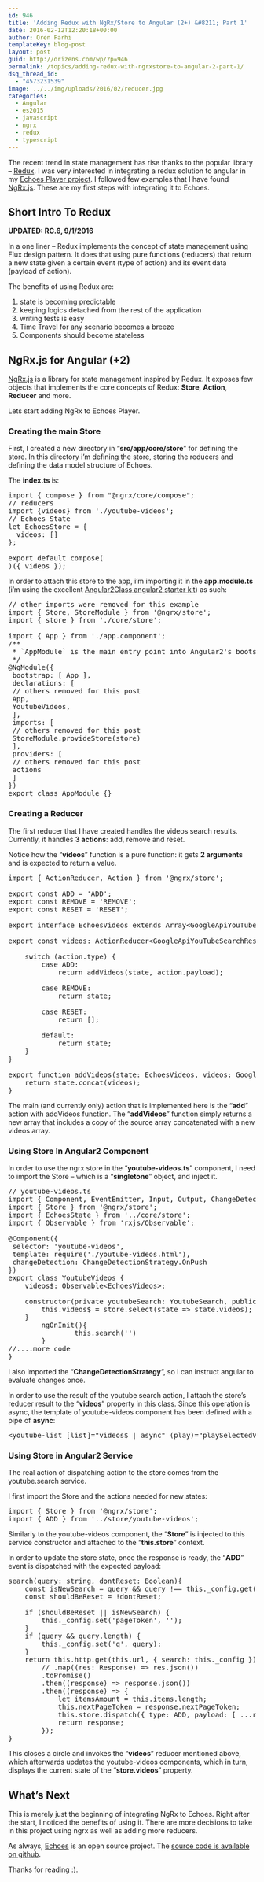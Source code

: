 ```yaml
---
id: 946
title: 'Adding Redux with NgRx/Store to Angular (2+) &#8211; Part 1'
date: 2016-02-12T12:20:18+00:00
author: Oren Farhi 
templateKey: blog-post
layout: post
guid: http://orizens.com/wp/?p=946
permalink: /topics/adding-redux-with-ngrxstore-to-angular-2-part-1/
dsq_thread_id:
  - "4573231539"
image: ../../img/uploads/2016/02/reducer.jpg
categories:
  - Angular
  - es2015
  - javascript
  - ngrx
  - redux
  - typescript
---
```

The recent trend in state management has rise thanks to the popular library &#8211; <a href="http://redux.js.org/" target="_blank">Redux</a>. I was very interested in integrating a redux solution to angular in my <a href="http://echotu.be" target="_blank">Echoes Player project</a>. I followed few examples that I have found <a href="https://github.com/ngrx/store" target="_blank">NgRx.js</a>. These are my first steps with integrating it to Echoes.<!--more-->

## Short Intro To Redux

**UPDATED: RC.6, 9/1/2016**

In a one liner &#8211; Redux implements the concept of state management using Flux design pattern. It does that using pure functions (reducers) that return a new state given a certain event (type of action) and its event data (payload of action).

The benefits of using Redux are:

  1. state is becoming predictable
  2. keeping logics detached from the rest of the application
  3. writing tests is easy
  4. Time Travel for any scenario becomes a breeze
  5. Components should become stateless

## NgRx.js for Angular (+2)

<a href="https://github.com/ngrx/store" target="_blank">NgRx.js</a> is a library for state management inspired by Redux. It exposes few objects that implements the core concepts of Redux: **Store**, **Action**, **Reducer** and more.

Lets start adding NgRx to Echoes Player.

### Creating the main Store

First, I created a new directory in &#8220;**src/app/core/store**&#8221; for defining the store. In this directory i&#8217;m defining the store, storing the reducers and defining the data model structure of Echoes.

The **index.ts** is:

<pre class="lang:js decode:true">import { compose } from "@ngrx/core/compose";
// reducers
import {videos} from './youtube-videos';
// Echoes State
let EchoesStore = {
  videos: []
};

export default compose(
)({ videos });</pre>

In order to attach this store to the app, i&#8217;m importing it in the **app.module.ts** (i&#8217;m using the excellent <a href="https://github.com/AngularClass/angular2-webpack-starter" target="_blank">Angular2Class angular2 starter kit</a>) as such:

<pre class="lang:js decode:true">// other imports were removed for this example
import { Store, StoreModule } from '@ngrx/store';
import { store } from './core/store';

import { App } from './app.component';
/**
 * `AppModule` is the main entry point into Angular2's bootstraping process
 */
@NgModule({
 bootstrap: [ App ],
 declarations: [
 // others removed for this post
 App,
 YoutubeVideos,
 ],
 imports: [
 // others removed for this post
 StoreModule.provideStore(store)
 ],
 providers: [ 
 // others removed for this post
 actions
 ]
})
export class AppModule {}
</pre>

### Creating a Reducer

The first reducer that I have created handles the videos search results. Currently, it handles **3 actions**: add, remove and reset.

Notice how the &#8220;**videos**&#8221; function is a pure function: it gets **2 arguments** and is expected to return a value.

<pre class="lang:js decode:true">import { ActionReducer, Action } from '@ngrx/store';

export const ADD = 'ADD';
export const REMOVE = 'REMOVE';
export const RESET = 'RESET';

export interface EchoesVideos extends Array&lt;GoogleApiYouTubeSearchResource&gt;{};

export const videos: ActionReducer&lt;GoogleApiYouTubeSearchResource[]&gt; = (state: EchoesVideos = [], action: Action) =&gt; {

    switch (action.type) {
        case ADD:
            return addVideos(state, action.payload);

        case REMOVE:
            return state;

        case RESET:
            return [];

        default:
            return state;
    }
}

export function addVideos(state: EchoesVideos, videos: GoogleApiYouTubeSearchResource[]) {
    return state.concat(videos);
}</pre>

The main (and currently only) action that is implemented here is the &#8220;**add**&#8221; action with addVideos function. The &#8220;**addVideos**&#8221; function simply returns a new array that includes a copy of the source array concatenated with a new videos array.

### Using Store In Angular2 Component

In order to use the ngrx store in the &#8220;**youtube-videos.ts**&#8221; component, I need to import the Store &#8211; which is a &#8220;**singletone**&#8221; object, and inject it.

<pre class="lang:default decode:true">// youtube-videos.ts
import { Component, EventEmitter, Input, Output, ChangeDetectionStrategy } from '@angular/core';
import { Store } from '@ngrx/store';
import { EchoesState } from '../core/store';
import { Observable } from 'rxjs/Observable';

@Component({
 selector: 'youtube-videos',
 template: require('./youtube-videos.html'),
 changeDetection: ChangeDetectionStrategy.OnPush
})
export class YoutubeVideos {
	videos$: Observable&lt;EchoesVideos&gt;;

	constructor(private youtubeSearch: YoutubeSearch, public store: Store&lt;any&gt;) {
		this.videos$ = store.select(state =&gt; state.videos);
	}
        ngOnInit(){
                this.search('')
        }
//....more code
}</pre>

I also imported the &#8220;**ChangeDetectionStrategy**&#8220;, so I can instruct angular to evaluate changes once.

In order to use the result of the youtube search action, I attach the store&#8217;s reducer result to the &#8220;**videos**&#8221; property in this class. Since this operation is async, the template of youtube-videos component has been defined with a pipe of **async**:

<pre class="lang:xhtml decode:true">&lt;youtube-list [list]="videos$ | async" (play)="playSelectedVideo($event)"&gt;&lt;/youtube-list&gt;</pre>

### Using Store in Angular2 Service

The real action of dispatching action to the store comes from the youtube.search service.

I first import the Store and the actions needed for new states:

<pre class="lang:default decode:true ">import { Store } from '@ngrx/store';
import { ADD } from '../store/youtube-videos';</pre>

Similarly to the youtube-videos component, the &#8220;**Store**&#8221; is injected to this service constructor and attached to the &#8220;**this.store**&#8221; context.

In order to update the store state, once the response is ready, the &#8220;**ADD**&#8221; event is dispatched with the expected payload:

<pre class="lang:js decode:true ">search(query: string, dontReset: Boolean){
	const isNewSearch = query && query !== this._config.get('q');
	const shouldBeReset = !dontReset;

	if (shouldBeReset || isNewSearch) {
		this._config.set('pageToken', '');
	}
	if (query && query.length) {
		this._config.set('q', query);
	}
	return this.http.get(this.url, { search: this._config })
		// .map((res: Response) =&gt; res.json())
		.toPromise()
		.then((response) =&gt; response.json())
		.then((response) =&gt; {
			let itemsAmount = this.items.length;
			this.nextPageToken = response.nextPageToken;
			this.store.dispatch({ type: ADD, payload: [ ...response.items ] })
			return response;
		});
}</pre>

This closes a circle and invokes the &#8220;**videos**&#8221; reducer mentioned above, which afterwards updates the youtube-videos components, which in turn, displays the current state of the &#8220;**store.videos**&#8221; property.

## What&#8217;s Next

This is merely just the beginning of integrating NgRx to Echoes. Right after the start, I noticed the benefits of using it. There are more decisions to take in this project using ngrx as well as adding more reducers.

As always, [Echoes](http://echotu.be) is an open source project. The [source code is available on github](http://github.com/orizens/echoes-ng2).

Thanks for reading :).